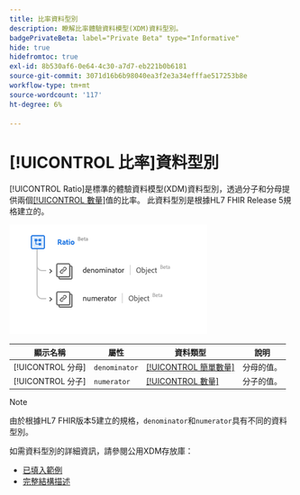 ```yaml
---
title: 比率資料型別
description: 瞭解比率體驗資料模型(XDM)資料型別。
badgePrivateBeta: label="Private Beta" type="Informative"
hide: true
hidefromtoc: true
exl-id: 8b530af6-0e64-4c30-a7d7-eb221b0b6181
source-git-commit: 3071d16b6b98040ea3f2e3a34efffae517253b8e
workflow-type: tm+mt
source-wordcount: '117'
ht-degree: 6%

---
```


# [!UICONTROL 比率]資料型別

[!UICONTROL Ratio]是標準的體驗資料模型(XDM)資料型別，透過分子和分母提供兩個[[!UICONTROL 數量]](../data-types/quantity.md)值的比率。 此資料型別是根據HL7 FHIR Release 5規格建立的。

![比率資料型別結構](../../../images/healthcare/data-types/ratio.png)

| 顯示名稱 | 屬性 | 資料類型 | 說明 |
| --- | --- | --- | --- |
| [!UICONTROL 分母] | `denominator` | [[!UICONTROL 簡單數量]](../data-types/simple-quantity.md) | 分母的值。 |
| [!UICONTROL 分子] | `numerator` | [[!UICONTROL 數量]](../data-types/quantity.md) | 分子的值。 |

>[!NOTE]
>
> 由於根據HL7 FHIR版本5建立的規格，`denominator`和`numerator`具有不同的資料型別。

如需資料型別的詳細資訊，請參閱公用XDM存放庫：

* [已填入範例](https://github.com/adobe/xdm/blob/master/extensions/industry/healthcare/fhir/datatypes/ratio.example.1.json)
* [完整結構描述](https://github.com/adobe/xdm/blob/master/extensions/industry/healthcare/fhir/datatypes/ratio.schema.json)
